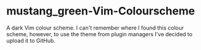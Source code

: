 # mustang_green-Vim-Colourscheme
A dark Vim colour scheme. I can't remember where I found this colour scheme, however, to use the theme from plugin managers I've decided to upload it to GitHub.

